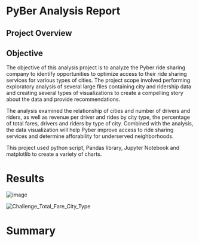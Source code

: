 # PyBer Analysis Report

## Project Overview

## Objective
The objective of this analysis project is to analyze the Pyber ride sharing company to identify opportunities to optimize access to their ride sharing services for various types of cities. The project scope involved performing exploratory analysis of several large files containing city and ridership data and creating several types of visualizations to create a compelling story about the data and provide recommendations.

The analysis examined the relationship of cities and number of drivers and riders, as well as revenue per driver and rides by city type, the percentage of total fares, drivers and riders by type of city. Combined with the analysis, the data visualization will help Pyber improve access to ride sharing services and determine afforability for underserved neighborhoods.

This project used python script, Pandas library, Jupyter Notebook and matplotlib to create a variety of charts.


# Results
![image](https://user-images.githubusercontent.com/80140082/115128288-8f688c80-9f91-11eb-9dd1-974ee9b731d2.png)


![Challenge_Total_Fare_City_Type](https://user-images.githubusercontent.com/80140082/115127911-ffc1de80-9f8e-11eb-87ef-b3b68f36f861.png)




# Summary

